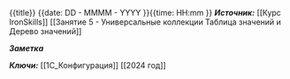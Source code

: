 
{{title}}
{{date: DD - MMMM - YYYY }}{{time: HH:mm }}
***Источник:***  [[Курс IronSkills]] [[Занятие 5 - Универсальные коллекции Таблица значений  и Дерево значений]]

***Заметка*** 


***Ключи:*** [[1С_Конфигурация]] [[2024 год]]